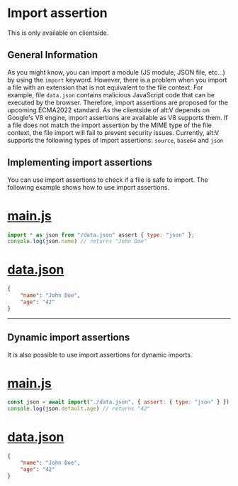 # Import assertion

This is only available on clientside.

## General Information

As you might know, you can import a module (JS module, JSON file, etc...) by using the `import` keyword. However, there is a problem when you import a file with an extension that is not equivalent to the file context. For example, file `data.json` contains malicious JavaScript code that can be executed by the browser. Therefore, import assertions are proposed for the upcoming ECMA2022 standard. As the clientside of alt:V depends on Google's V8 engine, import assertions are available as V8 supports them. If a file does not match the import assertion by the MIME type of the file context, the file import will fail to prevent security issues. Currently, alt:V supports the following types of import assertions: `source`, `base64` and `json`

## Implementing import assertions

You can use import assertions to check if a file is safe to import. The following example shows how to use import assertions.

# [main.js](#tab/tab1-0)
```js
import * as json from "/data.json" assert { type: "json" };
console.log(json.name) // returns "John Doe"
```
# [data.json](#tab/tab1-1)
```json
{
    "name": "John Doe",
    "age": "42"
}
```
***

## Dynamic import assertions

It is also possible to use import assertions for dynamic imports.

# [main.js](#tab/tab2-0)
```js
const json = await import("./data.json", { assert: { type: "json" } });
console.log(json.default.age) // returns "42"
```
# [data.json](#tab/tab2-1)
```json
{
    "name": "John Doe",
    "age": "42"
}
```
